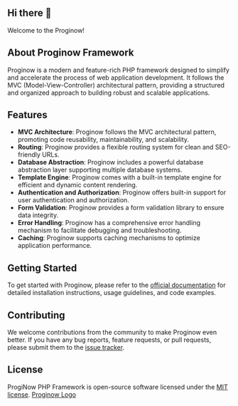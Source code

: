 ## Hi there 👋
Welcome to the Proginow!
## About Proginow Framework
Proginow is a modern and feature-rich PHP framework designed to simplify and accelerate the process of web application development. It follows the MVC (Model-View-Controller) architectural pattern, providing a structured and organized approach to building robust and scalable applications.
## Features
- **MVC Architecture**: Proginow follows the MVC architectural pattern, promoting code reusability, maintainability, and scalability.
- **Routing**: Proginow provides a flexible routing system for clean and SEO-friendly URLs.
- **Database Abstraction**: Proginow includes a powerful database abstraction layer supporting multiple database systems.
- **Template Engine**: Proginow comes with a built-in template engine for efficient and dynamic content rendering.
- **Authentication and Authorization**: Proginow offers built-in support for user authentication and authorization.
- **Form Validation**: Proginow provides a form validation library to ensure data integrity.
- **Error Handling**: Proginow has a comprehensive error handling mechanism to facilitate debugging and troubleshooting.
- **Caching**: Proginow supports caching mechanisms to optimize application performance.
## Getting Started
To get started with Proginow, please refer to the [official documentation](https://proginow.com/documentation) for detailed installation instructions, usage guidelines, and code examples.
## Contributing
We welcome contributions from the community to make Proginow even better. If you have any bug reports, feature requests, or pull requests, please submit them to the [issue tracker](https://github.com/proginow/proginow/issues).
## License
ProgiNow PHP Framework is open-source software licensed under the [MIT license](https://opensource.org/licenses/MIT).
[Proginow Logo](https://proginow.com/logo.png)
